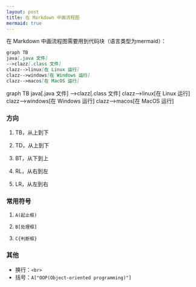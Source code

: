 ```yaml
---
layout: post
title: 在 Markdown 中画流程图
mermaid: true
---
```


在 Markdown 中画流程图需要用到代码块（语言类型为mermaid）：

```markdown
graph TB
java[.java 文件]
-->clazz[.class 文件]
clazz-->linux[在 Linux 运行]
clazz-->windows[在 Windows 运行]
clazz-->macos[在 MacOS 运行]
```

<div class="mermaid">
graph TB
java[.java 文件]
-->clazz[.class 文件]
clazz-->linux[在 Linux 运行]
clazz-->windows[在 Windows 运行]
clazz-->macos[在 MacOS 运行]
</div>

### 方向

1. TB，从上到下

2. TD，从上到下

3. BT，从下到上

4. RL，从右到左

5. LR，从左到右

### 常用符号

1. `A(起止框)`

2. `B[处理框]`

3. `C{判断框}`

### 其他

- 换行：`<br>`  
- 括号：`A["OOP(Object-oriented programming)"]`
